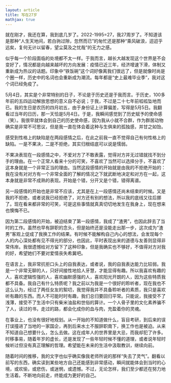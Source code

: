 ```yaml
---
layout: article
title: 写在27岁
mathjax: true
---
```


就在刚才，我还在算，我到底几岁了。2022-1995=27，我27周岁了。不知道该是那种“人生天地间，若白驹过隙，忽然而已”的匆忙还是那种“乘风破浪，迢迢乎远矣，复何无计以留春，望尘莫及之忧哉”的无力之感。
<!--more-->

似乎每一个阶段面临的处境都不太一样。于我而言，越长大越发现这个世界是不会变好了，情况都是向越来越坏的方向发展：疫情已近三年，经济增速下滑，体制又重新成为热议的话题。印象中“铁饭碗”这个词好像离我们很远了，但是就像时尚是个圈一样，历史中的名词也会重新成为潮流。每年都是“史上最难毕业季”，我对这个词已经免疫了。

5月4日，其实是个非常特别的日子，不论是于历史还是于我而言。于历史，100多年前的五四运动解放思想的意义自不必说；于我，不过是二十七年前呱呱坠地而已。我的生日是农历的四月初五，由于身份证上计算偏差，写得是5月5日。我翻看过当年的日历，那一天恰是5月4日。于是，我瞬间感觉到了历史赋予的使命感（笑）。我很早就体会到自己的历史使命感，因为我从小就不合群，作为群居动物确实是非常不可思议，但是我一直在体会着这种与生俱来的孤独感，并甘之如饴。

感受到性格上的缺陷是在两段感情之后，在此之前我一直不觉得自己有何性格上的缺陷。一是不果决，二是不拒绝，其实归根结底可以说是懦弱。

不果决表现在一段感情之中，不爱对方了不敢表露，觉得对方并无过错就找不到分手的理由。在一个正常人看来十分的可笑，不喜欢了当然可以选择分手，不喜欢了这本身就是一个非常正当的理由。当然这段感情的开始就是由我的不拒绝开始的：我在没有对对方有一个非常全面的了解的情况之下就武断地决定和对方在一起，这本身就是非常不成熟的表现。开始是个错，分开又是个错，错得离谱。

另一段感情的开始也是非常不应该，尤其是在上一段感情还尚未结束的时候。又是我的不拒绝，或者说我已经拒绝了，对方还有别的想法，所以我的底线又往后挪了。现在看来都非常的可笑，可是这些事情就真真切切地发生在我身上，现在想来也懊悔不已。

因为第二段感情的开始，被迫结束了第一段感情，我成了“渣男”，也因此辞去了当时的工作。虽然也早有辞职的念头，但是始终还是没能走出那一步，这次成为“渣男”客观上促成了我换工作的结果。有时候不能解构自己内心的想法，会发现每个人的内心深处都有见不得光的部分，也因此，平时表现出来的道德与友善则显得非常伟岸。我很遗憾给对方留下了这种印象，但是我确实也不够好，不值得对方对我的好，希望她们不要对爱情丧失希冀吧。

在语言上，我非常抗拒口头上的自我表达，或者说，我的自我表达能力比较弱。我是一个非常无聊的人，只好间接性地拾人牙慧，才能显得有趣。所以我喜欢有趣的人，喜欢逻辑性强的人，喜欢幽默感强的人，喜欢阳光开朗的人，因为这些特质我都不具备。我自己有什么特质呢？我之前以为我是一个很好的聆听者，现在我也不这么认为，经过了两任女友的絮叨，我觉得我并不具备聆听者的素质，我只是喜欢听有趣的东西。而人不可能时时有趣，我们总归要回归平常。只能说，我接受不了浅薄，接受不了生活中只有柴米油盐和世俗的算计。一个人骨子里的文化素养骗不了人，读过的书，走过的路，都会化成你的血与肉，充盈着你的灵魂。

在事业上，也没有很好地规划。从一开始的不知道做什么，盲目考研，到后来的误打误撞进了当地的一家国企，再到后来水土不服辞职南下，换工作也是被迫。从来不知道自己想要什么，怎么去做。这在成年人的世界里是大忌，而我却犯了许多。时移事易，随着年岁的虚长，还是发现了一些年轻时候不懂的道理，或者说年轻时候听过但没有真正理解的哲理。希望能在未来的生活中汲取教训，继续向前。

随着时间的推移，我的文字也似乎确实像我老师所说的那样“失去了灵气”。翻看以前写的东西，确实读到某些地方自己还能感到非常感动，瞬间就能体会到当时的心境，或欢愉，或悲伤，或迷惘，或遗憾。不过，无论怎样，我们至少都还在努力地生活着。不断地向前走，终能成为更好的自己。
